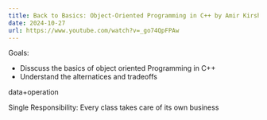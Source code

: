 ```yaml
---
title: Back to Basics: Object-Oriented Programming in C++ by Amir Kirsh
date: 2024-10-27
url: https://www.youtube.com/watch?v=_go74QpFPAw
---
```


Goals:

- Disscuss the basics of object oriented Programming in C++
- Understand the alternatices and tradeoffs

data+operation

Single Responsibility: Every class takes care of its own business


